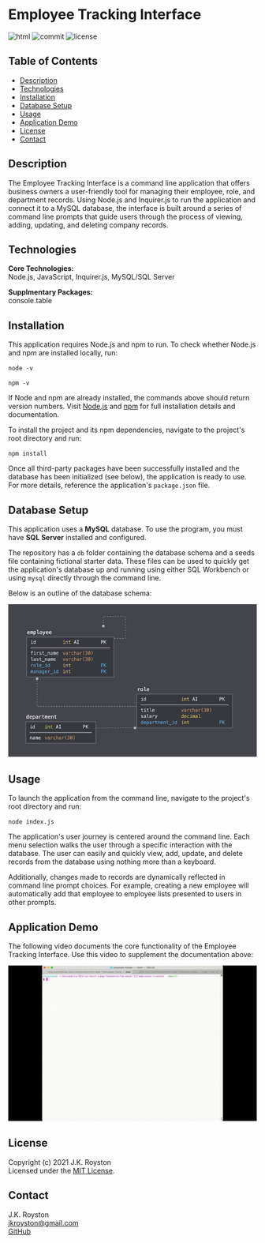 # Employee Tracking Interface

![html](https://img.shields.io/github/languages/top/jxhnkndl/employee-tracker?style=plastic)
![commit](https://img.shields.io/github/last-commit/jxhnkndl/employee-tracker?style=plastic)
![license](https://img.shields.io/static/v1?label=license&message=MIT&color=orange&style=plastic)


## Table of Contents
* [Description](#description)
* [Technologies](#technologies)
* [Installation](#installation)
* [Database Setup](#database-setup)
* [Usage](#usage)
* [Application Demo](#application-demo)
* [License](#license)
* [Contact](#contact)


## Description
The Employee Tracking Interface is a command line application that offers business owners a user-friendly tool for managing their employee, role, and department records. Using Node.js and Inquirer.js to run the application and connect it to a MySQL database, the interface is built around a series of command line prompts that guide users through the process of viewing, adding, updating, and deleting company records.


## Technologies
**Core Technologies:**  
Node.js, JavaScript, Inquirer.js, MySQL/SQL Server

**Supplmentary Packages:**  
console.table


## Installation
This application requires Node.js and npm to run. To check whether Node.js and npm are installed locally, run:
```
node -v
```
```
npm -v
```
If Node and npm are already installed, the commands above should return version numbers. Visit [Node.js](http://www.nodejs.org/) and [npm](https://docs.npmjs.com/downloading-and-installing-node-js-and-npm) for full installation details and documentation. 

To install the project and its npm dependencies, navigate to the project's root directory and run:
```
npm install
```

Once all third-party packages have been successfully installed and the database has been initialized (see below), the application is ready to use. For more details, reference the application's `package.json` file.

## Database Setup

This application uses a **MySQL** database. To use the program, you must have **SQL Server** installed and configured.

The repository has a `db` folder containing the database schema and a seeds file containing fictional starter data. These files can be used to quickly get the application's database up and running using either SQL Workbench or using `mysql` directly through the command line.

Below is an outline of the database schema:

![schema](/assets/screenshots/schema.png)




## Usage
To launch the application from the command line, navigate to the project's root directory and run:

```
node index.js
```

The application's user journey is centered around the command line. Each menu selection walks the user through a specific interaction with the database. The user can easily and quickly view, add, update, and delete records from the database using nothing more than a keyboard.

Additionally, changes made to records are dynamically reflected in command line prompt choices. For example, creating a new employee will automatically add that employee to employee lists presented to users in other prompts.

## Application Demo
The following video documents the core functionality of the Employee Tracking Interface. Use this video to supplement the documentation above: 

[![Application Preview](assets/demo-gifs/demo.gif)](https://drive.google.com/file/d/1dDtcVJEUKm1cwaYMvIKMYudEg9AmdkNZ/view)


## License
Copyright (c) 2021 J.K. Royston  
Licensed under the [MIT License](https://opensource.org/licenses/MIT).


## Contact
J.K. Royston  
<jkroyston@gmail.com>  
[GitHub](https://www.github.com/jxhnkndl)